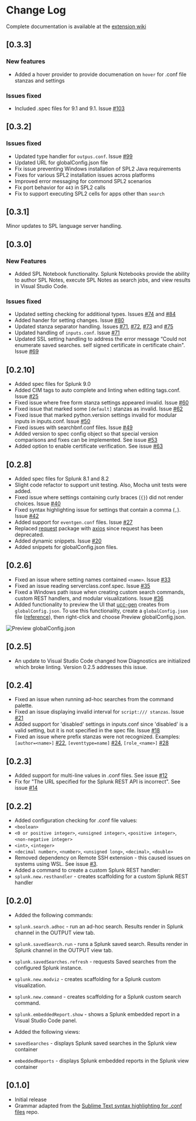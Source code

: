 # Change Log

Complete documentation is available at the [extension wiki](https://github.com/splunk/vscode-extension-splunk/wiki)

## [0.3.3]
### New features
- Added a hover provider to provide documenation on `hover` for .conf file stanzas and settings

### Issues fixed
- Included .spec files for 9.1 and 9.1. Issue [#103](https://github.com/splunk/vscode-extension-splunk/issues/103) 

## [0.3.2]
### Issues fixed
- Updated type handler for `outpus.conf`.  Issue [#99](https://github.com/splunk/vscode-extension-splunk/issues/99) 
- Updated URL for globalConfig.json file
- Fix issue preventing Windows installation of SPL2 Java requirements
- Fixes for various SPL2 installation issues across platforms
- Improved error messaging for commond SPL2 scenarios
- Fix port behavior for `443` in SPL2 calls
- Fix to support executing SPL2 cells for apps other than `search`

## [0.3.1]
Minor updates to SPL language server handling.

## [0.3.0]
### New Features
- Added SPL Notebook functionality.  Splunk Notebooks provide the ability to author SPL Notes, execute SPL Notes as search jobs, and view results in Visual Studio Code.

### Issues fixed
- Updated setting checking for additional types. Issues [#74](https://github.com/splunk/vscode-extension-splunk/issues/74) and [#84](https://github.com/splunk/vscode-extension-splunk/issues/84)
- Added hander for setting changes. Issue [#80](https://github.com/splunk/vscode-extension-splunk/issues/80) 
- Updated stanza separator handling. Issues [#71](https://github.com/splunk/vscode-extension-splunk/issues/71), [#72](https://github.com/splunk/vscode-extension-splunk/issues/72), [#73](https://github.com/splunk/vscode-extension-splunk/issues/73) and [#75](https://github.com/splunk/vscode-extension-splunk/issues/75)
- Updated handling of `inputs.conf`. Issue [#71](https://github.com/splunk/vscode-extension-splunk/issues/71)
- Updated SSL setting handling to address the error message “Could not enumerate saved searches. self signed certificate in certificate chain". Issue [#69](https://github.com/splunk/vscode-extension-splunk/issues/69)
 

## [0.2.10]
- Added spec files for Splunk 9.0
- Added CIM tags to auto complete and linting when editing tags.conf. Issue [#25](https://github.com/splunk/vscode-extension-splunk/issues/25)
- Fixed issue where free form stanza settings appeared invalid. Issue [#60](https://github.com/splunk/vscode-extension-splunk/issues/60)
- Fixed issue that marked some `[default]` stanzas as invalid. Issue [#62](https://github.com/splunk/vscode-extension-splunk/issues/62)
- Fixed issue that marked python.version settings invalid for modular inputs in inputs.conf. Issue [#50](https://github.com/splunk/vscode-extension-splunk/issues/50)
- Fixed issues with searchbnf.conf files. Issue [#49](https://github.com/splunk/vscode-extension-splunk/issues/49)
- Added version to spec config object so that special version comparisons and fixes can be implemented. See issue [#53](https://github.com/splunk/vscode-extension-splunk/issues/53)
- Added option to enable certificate verification. See issue [#63](https://github.com/splunk/vscode-extension-splunk/issues/63)

## [0.2.8]
- Added spec files for Splunk 8.1 and 8.2
- Slight code refactor to support unit testing. Also, Mocha unit tests were added.
- Fixed issue where settings containing curly braces (`{}`) did not render choices. Issue [#40](https://github.com/splunk/vscode-extension-splunk/issues/40)
- Fixed syntax highlighting issue for settings that contain a comma (`,`). Issue [#42](https://github.com/splunk/vscode-extension-splunk/issues/42)
- Added support for `eventgen.conf` files. Issue [#27](https://github.com/splunk/vscode-extension-splunk/issues/27)
- Replaced [request](https://www.npmjs.com/package/request) package with [axios](https://www.npmjs.com/package/axios) since request has been deprecated.
- Added dynamic snippets. Issue [#20](https://github.com/splunk/vscode-extension-splunk/issues/20)
- Added snippets for globalConfig.json files.

## [0.2.6]
- Fixed an issue where setting names contained `<name>`. Issue [#33](https://github.com/splunk/vscode-extension-splunk/issues/33)
- Fixed an issue reading serverclass.conf.spec. Issue [#35](https://github.com/splunk/vscode-extension-splunk/issues/35)
- Fixed a Windows path issue when creating custom search commands, custom REST handlers, and modular visualizations. Issue [#36](https://github.com/splunk/vscode-extension-splunk/issues/36)
- Added functionality to preview the UI that [ucc-gen](https://github.com/splunk/addonfactory-ucc-generator) creates from `globalConfig.json`. To use this functionality, create a `globalConfig.json` file ([reference](https://github.com/splunk/addonfactory-ucc-generator/blob/main/tests/data/globalConfig.json)), then right-click and choose Preview globalConfig.json.

![Preview globalConfig.json](https://raw.githubusercontent.com/wiki/splunk/vscode-extension-splunk/images/previewGlobalConfig.png)

## [0.2.5]
- An update to Visual Studio Code changed how Diagnostics are initialized which broke linting. Version 0.2.5 addresses this issue.

## [0.2.4]
- Fixed an issue when running ad-hoc searches from the command palette.
- Fixed an issue displaying invalid interval for `script:/// stanzas`. Issue [#21](https://github.com/splunk/vscode-extension-splunk/issues/21)
- Added support for 'disabled' settings in inputs.conf since 'disabled' is a valid setting, but it is not specified in the spec file. Issue [#18](https://github.com/splunk/vscode-extension-splunk/issues/18)
- Fixed an issue where prefix stanzas were not recognized. Examples: `[author=<name>]` [#22](https://github.com/splunk/vscode-extension-splunk/issues/22), `[eventtype=name]` [#24](https://github.com/splunk/vscode-extension-splunk/issues/24), `[role_<name>]` [#28](https://github.com/splunk/vscode-extension-splunk/issues/28)

## [0.2.3]
- Added support for multi-line values in .conf files. See issue [#12](https://github.com/splunk/vscode-extension-splunk/issues/12)
- Fix for "The URL specified for the Splunk REST API is incorrect". See issue [#14](https://github.com/splunk/vscode-extension-splunk/issues/14)

## [0.2.2]
- Added configuration checking for .conf file values:
- `<boolean>`
- `<0 or positive integer>`, `<unsigned integer>`, `<positive integer>`, `<non-negative integer>`
- `<int>`, `<integer>`
- `<decimal number>`, `<number>`, `<unsigned long>`, `<decimal>`, `<double>`
- Removed dependency on Remote SSH extension - this caused issues on systems using WSL. See issue [#3](https://github.com/splunk/vscode-extension-splunk/issues/3).
- Added a command to create a custom Splunk REST handler:
- `splunk.new.resthandler` - creates scaffolding for a custom Splunk REST handler

## [0.2.0]

- Added the following commands:
- `splunk.search.adhoc` - run an ad-hoc search. Results render in Splunk channel in the OUTPUT view tab.
- `splunk.savedSearch.run` - runs a Splunk saved search. Results render in Splunk channel in the OUTPUT view tab.
- `splunk.savedSearches.refresh` - requests Saved searches from the configured Splunk instance.
- `splunk.new.modviz` - creates scaffolding for a Splunk custom visualization.
- `splunk.new.command` - creates scaffolding for a Splunk custom search command.
- `splunk.embeddedReport.show` - shows a Splunk embedded report in a Visual Studio Code panel.

- Added the following views:
- `savedSearches` - displays Splunk saved searches in the Splunk view container
- `embeddedReports` - displays Splunk embedded reports in the Splunk view container


## [0.1.0]

- Initial release
- Grammar adapted from the [Sublime Text syntax highlighting for .conf files](https://github.com/shakeelmohamed/sublime-splunk-conf-highlighting) repo.